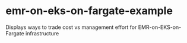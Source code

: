 # emr-on-eks-on-fargate-example
Displays ways to trade cost vs management effort for EMR-on-EKS-on-Fargate infrastructure 

